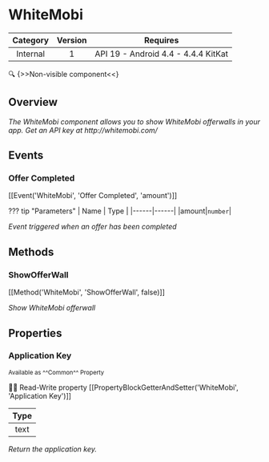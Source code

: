 # WhiteMobi

| Category | Version | Requires |
|:--------:|:-------:|:--------:|
|Internal|1|API 19 - Android 4.4 - 4.4.4 KitKat|

:mag: {>>Non-visible component<<}

## Overview

_The WhiteMobi component allows you to show WhiteMobi offerwalls in your app. Get an API key at http\://whitemobi.com/_

## Events

### Offer Completed

[[Event('WhiteMobi', 'Offer Completed', 'amount')]]

??? tip "Parameters"
    | Name | Type |
    |------|------|
    |amount|`number`|


_Event triggered when an offer has been completed_

## Methods

### ShowOfferWall

[[Method('WhiteMobi', 'ShowOfferWall', false)]]

_Show WhiteMobi offerwall_

## Properties

### Application Key

<small>Available as ^^Common^^ Property</small>

:eyes::pencil: Read-Write property
[[PropertyBlockGetterAndSetter('WhiteMobi', 'Application Key')]]

| Type |
|:----:|
|text|

_Return the application key._